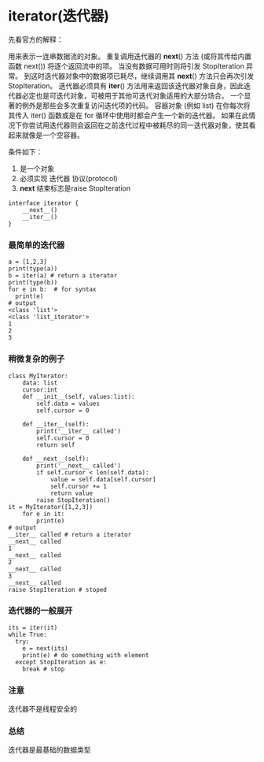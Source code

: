 # iterator(迭代器)

先看官方的解释：

用来表示一连串数据流的对象。 重复调用迭代器的 __next__() 方法 (或将其传给内置函数 next()) 将逐个返回流中的项。 当没有数据可用时则将引发 StopIteration 异常。 到这时迭代器对象中的数据项已耗尽，继续调用其 __next__() 方法只会再次引发 StopIteration。 迭代器必须具有 __iter__() 方法用来返回该迭代器对象自身，因此迭代器必定也是可迭代对象，可被用于其他可迭代对象适用的大部分场合。 一个显著的例外是那些会多次重复访问迭代项的代码。 容器对象 (例如 list) 在你每次将其传入 iter() 函数或是在 for 循环中使用时都会产生一个新的迭代器。 如果在此情况下你尝试用迭代器则会返回在之前迭代过程中被耗尽的同一迭代器对象，使其看起来就像是一个空容器。

条件如下：
1. 是一个对象
2. 必须实现 迭代器 协议(protocol)
3. __next__ 结束标志是raise StopIteration

```
interface iterator {
    __next__()
    __iter__()
}
```

### 最简单的迭代器
```
a = [1,2,3]
print(type(a))
b = iter(a) # return a iterator
print(type(b))
for e in b:  # for syntax
  print(e)
# output
<class 'list'>
<class 'list_iterator'>
1
2
3    
```

### 稍微复杂的例子
```
class MyIterator:
    data: list
    cursor:int
    def __init__(self, values:list):
        self.data = values
        self.cursor = 0

    def __iter__(self):
        print('__iter__ called')
        self.cursor = 0
        return self

    def __next__(self):
        print('__next__ called')
        if self.cursor < len(self.data):
            value = self.data[self.cursor]
            self.cursor += 1
            return value
        raise StopIteration()
it = MyIterator([1,2,3])
    for e in it:
        print(e)
# output
__iter__ called # return a iterator
__next__ called
1
__next__ called
2
__next__ called
3
__next__ called
raise StopIteration # stoped
```

### 迭代器的一般展开
```
its = iter(it)
while True:
  try:
    e = next(its)
    print(e) # do something with element
  except StopIteration as e:
    break # stop
```

### 注意
迭代器不是线程安全的

### 总结
迭代器是最基础的数据类型